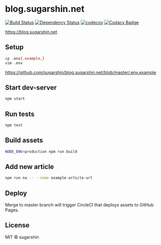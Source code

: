 # blog.sugarshin.net

[![Build Status][circleci-image]][circleci-url]
[![Dependency Status][david-image]][david-url]
[![codecov](https://codecov.io/gh/sugarshin/blog.sugarshin.net/branch/master/graph/badge.svg)](https://codecov.io/gh/sugarshin/blog.sugarshin.net)
[![Codacy Badge](https://api.codacy.com/project/badge/Grade/1196aa03a6e44784b5eeebfea14d3243)](https://www.codacy.com/app/sugarshin/blog.sugarshin.net?utm_source=github.com&amp;utm_medium=referral&amp;utm_content=sugarshin/blog.sugarshin.net&amp;utm_campaign=Badge_Grade)

https://blog.sugarshin.net

## Setup

```sh
cp .env{.example,}
vim .env
```

https://github.com/sugarshin/blog.sugarshin.net/blob/master/.env.example

## Start dev-server

```bash
npm start
```

## Run tests

```bash
npm test
```

## Build assets

```bash
NODE_ENV=production npm run build
```

## Add new article

```bash
npm run na -- --name example-article-url
```

## Deploy

Merge to master branch will trigger CircleCI that deploys assets to GitHub Pages.

## License

MIT © sugarshin

[circleci-image]: https://circleci.com/gh/sugarshin/blog.sugarshin.net/tree/master.svg?style=svg&circle-token=812f62f2aeba2a3bb9bfe6adf2abd24d7754a7be
[circleci-url]: https://circleci.com/gh/sugarshin/blog.sugarshin.net/tree/master
[david-image]: https://david-dm.org/sugarshin/blog.sugarshin.net.svg?style=flat-square
[david-url]: https://david-dm.org/sugarshin/blog.sugarshin.net
